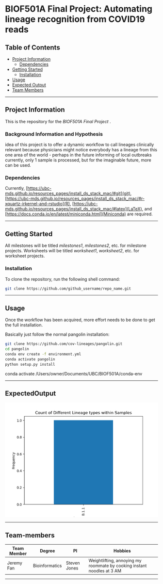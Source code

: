 <!-- README TITLE -->
# BIOF501A Final Project: Automating lineage recognition from COVID19 reads 

<!-- TABLE OF CONTENTS -->
## Table of Contents

* [Project Information](#project-information)
  + [Dependencies](#dependencies)
* [Getting Started](#getting-started)
  + [Installation](#installation)
* [Usage](#usage)
* [Expected Output](#ExpectedOutput)
* [Team Members](#Team-members)

***
<!-- PROJECT INFORMATION -->
## Project Information

This is the repository for the *BIOF501A Final Project* . 

### Background Information and Hypothesis

idea of this project is to offer a dynamic workflow to call lineages
clinically relevant because physicians might notice everybody has a lineage from this one area of the world - perhaps in the future informing of local outbreaks 
currently, only 1 sample is processed, but for the imaginable future, more can be used. 

### Dependencies

Currently, [https://ubc-mds.github.io/resources_pages/install_ds_stack_mac/#git](git), [https://ubc-mds.github.io/resources_pages/install_ds_stack_mac/#r-xquartz-irkernel-and-rstudio](R), [https://ubc-mds.github.io/resources_pages/install_ds_stack_mac/#latex](LaTeX), and [https://docs.conda.io/en/latest/miniconda.html](Miniconda) are required.

***
<!-- GETING STARTED -->

## Getting Started

All milestones will be titled *milestones1*, *milestones2*, etc. for milestone projects. Worksheets will be titled *worksheet1*, *worksheet2*, etc. for worksheet projects. 

### Installation

To clone the repository, run the following shell command: 
```sh
git clone https://github.com/github_username/repo_name.git
```

***
<!-- USAGE -->

## Usage 

Once the workflow has been acquired, more effort needs to be done to get the full installation. 

Basically just follow the normal pangolin installation:

```sh
git clone https://github.com/cov-lineages/pangolin.git 
cd pangolin
conda env create -f environment.yml
conda activate pangolin
python setup.py install
```

conda activate /Users/owner/Documents/UBC/BIOF501A/conda-env

***
<!-- EXPECTED OUTPUT -->
## ExpectedOutput 

![Expected histogram](expected_results/covid_histogram.png "Histogram illustrating lineages among all samples")

***
<!-- TEAM -->
## Team-members

**Team Member** | **Degree** | **PI** | **Hobbies** 
------ | ---------- | -------- | ------
Jeremy Fan | Bioinformatics | Steven Jones | Weightlifting, annoying my roommate by cooking instant noodles at 3 AM 
***


